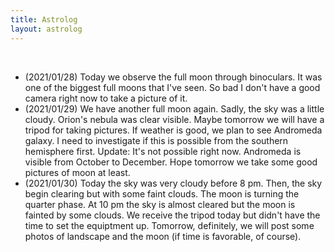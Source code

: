 ```yaml
---
title: Astrolog
layout: astrolog
---
```


<br>

- (2021/01/28) Today we observe the full moon through binoculars. It was one of the biggest full moons that I've seen. So bad I don't have a good camera right now to take a picture of it.
- (2021/01/29) We have another full moon again. Sadly, the sky was a little cloudy. Orion's nebula was clear visible. Maybe tomorrow we will have a tripod for taking pictures. If weather is good, we plan to see Andromeda galaxy. I need to investigate if this is possible from the southern hemisphere first. Update: It's not possible right now. Andromeda is visible from October to December. Hope tomorrow we take some good pictures of moon at least.
- (2021/01/30) Today the sky was very cloudy before 8 pm. Then, the sky begin clearing but with some faint clouds. The moon is turning the quarter phase. At 10 pm the sky is almost cleared but the moon is fainted by some clouds. We receive the tripod today but didn't have the time to set the equiptment up. Tomorrow, definitely, we will post some photos of landscape and the moon (if time is favorable, of course).